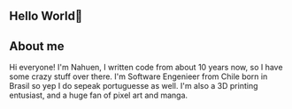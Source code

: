 ## Hello World👋


## About me
Hi everyone! I'm Nahuen, I written code from about 10 years now, so I have some crazy stuff over there. I'm Software Engenieer from Chile born in Brasil so yep I do sepeak portuguesse as well. I'm also a 3D printing entusiast, and a huge fan of pixel art and manga.
